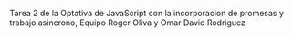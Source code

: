 Tarea 2 de la Optativa de JavaScript con la incorporacion de promesas y trabajo asincrono, Equipo Roger Oliva y Omar David Rodriguez
